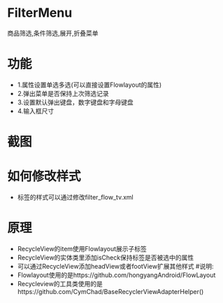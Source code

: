 # FilterMenu
商品筛选,条件筛选,展开,折叠菜单


# 功能
  - 1.属性设置单选多选(可以直接设置Flowlayout的属性)
  - 2.弹出菜单是否保持上次筛选记录
  - 3.设置默认弹出键盘，数字键盘和字母键盘
  - 4.输入框尺寸
# 截图
# 如何修改样式
 - 标签的样式可以通过修改filter_flow_tv.xml
# 原理
 - RecycleView的item使用Flowlayout展示子标签
 - RecycleView的实体类里添加isCheck保持标签是否被选中的属性
 - 可以通过RecycleView添加headView或者footView扩展其他样式
#说明:
  - Flowlayout使用的是https://github.com/hongyangAndroid/FlowLayout
  - Recycleview的工具类使用的是https://github.com/CymChad/BaseRecyclerViewAdapterHelper()